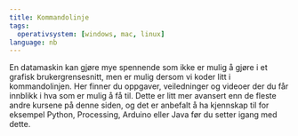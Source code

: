```yaml
---
title: Kommandolinje
tags:
  operativsystem: [windows, mac, linux]
language: nb
---
```


En datamaskin kan gjøre mye spennende som ikke er mulig å gjøre i et grafisk brukergrensesnitt,
men er mulig dersom vi koder litt i kommandolinjen. Her finner du oppgaver, veiledninger og
videoer der du får innblikk i hva som er mulig å få til. Dette er litt mer avansert enn de
fleste andre kursene på denne siden, og det er anbefalt å ha kjennskap til for eksempel Python,
Processing, Arduino eller Java før du setter igang med dette.
